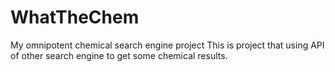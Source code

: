 # WhatTheChem
My omnipotent chemical search engine project
This is project that using API of other search engine to get some chemical results. 
